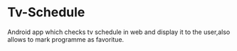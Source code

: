 # Tv-Schedule

Android app which checks tv schedule in web and display it to the user,also allows to mark programme as favoritue. 
